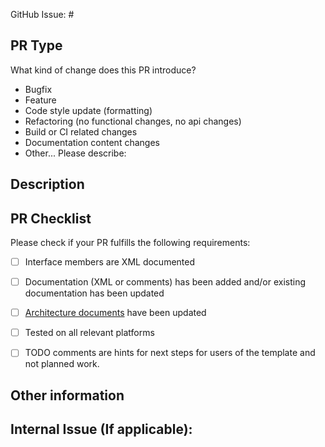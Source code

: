GitHub Issue: #

## PR Type

What kind of change does this PR introduce?
<!-- Please uncomment one or more that apply to this PR -->

- Bugfix
- Feature
- Code style update (formatting)
- Refactoring (no functional changes, no api changes)
- Build or CI related changes
- Documentation content changes
- Other... Please describe:


## Description

<!-- (Please describe the changes that this PR introduces.) -->


## PR Checklist 
Please check if your PR fulfills the following requirements:

- [ ] Interface members are XML documented
- [ ] Documentation (XML or comments) has been added and/or existing documentation has been updated
- [ ] [Architecture documents](./doc/Architecture.md) have been updated
- [ ] Tested on all relevant platforms
- [ ] TODO comments are hints for next steps for users of the template and not planned work.


## Other information

<!-- Please provide any additional information if necessary -->

## Internal Issue (If applicable):
<!-- Link to relevant internal issue if applicable. All PRs should be associated with an issue (GitHub issue or internal) -->